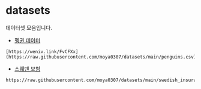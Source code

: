 # datasets
데이터셋 모음입니다.

- [펭귄 데이터](https://raw.githubusercontent.com/moya0307/datasets/main/penguins.csv)
```
[https://weniv.link/FvCFXx](https://raw.githubusercontent.com/moya0307/datasets/main/penguins.csv)
```
- [스웨덴 보험](https://raw.githubusercontent.com/moya0307/datasets/main/swedish_insurance.csv)
```
https://raw.githubusercontent.com/moya0307/datasets/main/swedish_insurance.csv
```  
